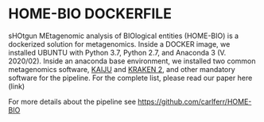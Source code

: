 # HOME-BIO DOCKERFILE

sHOtgun MEtagenomic analysis of BIOlogical entities (HOME-BIO) is a dockerized solution for metagenomics. Inside a DOCKER image, we installed UBUNTU with Python 3.7, Python 2.7, and Anaconda 3 (V. 2020/02).
Inside an anaconda base environment, we installed two common metagenomics software, [KAIJU](http://kaiju.binf.ku.dk/) and [KRAKEN 2](https://ccb.jhu.edu/software/kraken/), and other mandatory software for the pipeline. For the complete list, please read our paper here (link)

For more details about the pipeline see https://github.com/carlferr/HOME-BIO
